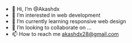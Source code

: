- 👋 Hi, I’m @Akashdx
- 👀 I’m interested in web development
- 🌱 I’m currently learning responsive web design
- 💞️ I’m looking to collaborate on ...
- 📫 How to reach me akashdx28@gmail.com

<!---
Akashdx/Akashdx is a ✨ special ✨ repository because its `README.md` (this file) appears on your GitHub profile.
You can click the Preview link to take a look at your changes.
--->
